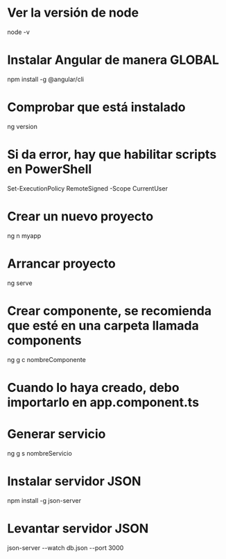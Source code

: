 # Ver la versión de node
node -v

# Instalar Angular de manera GLOBAL
npm install -g @angular/cli

# Comprobar que está instalado
ng version

# Si da error, hay que habilitar scripts en PowerShell
Set-ExecutionPolicy RemoteSigned -Scope CurrentUser

# Crear un nuevo proyecto
ng n myapp

# Arrancar proyecto
ng serve

# Crear componente, se recomienda que esté en una carpeta llamada components

ng g c nombreComponente

# Cuando lo haya creado, debo importarlo en app.component.ts

# Generar servicio
ng g s nombreServicio

# Instalar servidor JSON
npm install -g json-server 

# Levantar servidor JSON
json-server --watch db.json --port 3000
